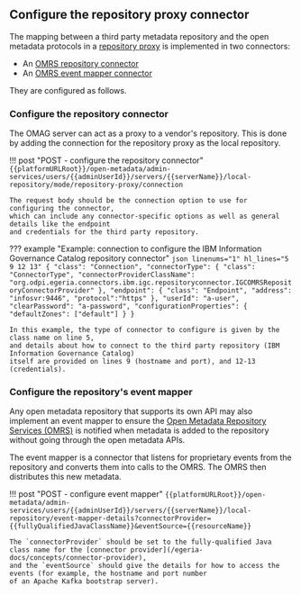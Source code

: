 <!-- SPDX-License-Identifier: CC-BY-4.0 -->
<!-- Copyright Contributors to the Egeria project. -->

## Configure the repository proxy connector

The mapping between a third party metadata repository and the open metadata protocols
in a [repository proxy](/egeria-docs/concepts/repository-proxy) is implemented in two connectors:

- An [OMRS repository connector](/egeria-docs/connectors/repository-connector)
- An [OMRS event mapper connector](/egeria-docs/connectors/event-mapper-connector)

They are configured as follows.

### Configure the repository connector

The OMAG server can act as a proxy to a vendor's repository.
This is done by adding the connection
for the repository proxy as the local repository.

!!! post "POST - configure the repository connector"
    ```
    {{platformURLRoot}}/open-metadata/admin-services/users/{{adminUserId}}/servers/{{serverName}}/local-repository/mode/repository-proxy/connection
    ```

    The request body should be the connection option to use for configuring the connector,
    which can include any connector-specific options as well as general details like the endpoint
    and credentials for the third party repository.

??? example "Example: connection to configure the IBM Information Governance Catalog repository connector"
    ```json linenums="1" hl_lines="5 9 12 13"
    {
      "class": "Connection",
      "connectorType": {
        "class": "ConnectorType",
        "connectorProviderClassName": "org.odpi.egeria.connectors.ibm.igc.repositoryconnector.IGCOMRSRepositoryConnectorProvider"
      },
      "endpoint": {
        "class": "Endpoint",
        "address": "infosvr:9446",
        "protocol":"https"
      },
      "userId": "a-user",
      "clearPassword": "a-password",
      "configurationProperties": {
        "defaultZones": ["default"]
      }
    }
    ```

    In this example, the type of connector to configure is given by the class name on line 5,
    and details about how to connect to the third party repository (IBM Information Governance Catalog)
    itself are provided on lines 9 (hostname and port), and 12-13 (credentials).

### Configure the repository's event mapper

Any open metadata repository that supports its own API may also implement an
event mapper to ensure the
[Open Metadata Repository Services (OMRS)](/egeria-docs/services/omrs) is notified when
metadata is added to the repository without going through the open metadata APIs.

The event mapper is a connector that listens for proprietary events
from the repository and converts them into calls to the OMRS.
The OMRS then distributes this new metadata.

!!! post "POST - configure event mapper"
    ```
    {{platformURLRoot}}/open-metadata/admin-services/users/{{adminUserId}}/servers/{{serverName}}/local-repository/event-mapper-details?connectorProvider={{fullyQualifiedJavaClassName}}&eventSource={{resourceName}}
    ```

    The `connectorProvider` should be set to the fully-qualified Java class name for the [connector provider](/egeria-docs/concepts/connector-provider),
    and the `eventSource` should give the details for how to access the events (for example, the hostname and port number
    of an Apache Kafka bootstrap server).
